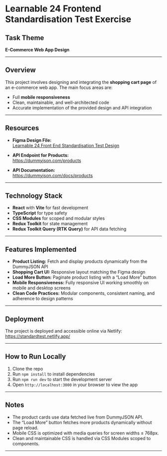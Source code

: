 # Learnable 24 Frontend Standardisation Test Exercise

## Task Theme  
**E-Commerce Web App Design**

---

## Overview  
This project involves designing and integrating the **shopping cart page** of an e-commerce web app. The main focus areas are:

- Full **mobile responsiveness**  
- Clean, maintainable, and well-architected code  
- Accurate implementation of the provided design and API integration

---

## Resources  

- **Figma Design File:**  
  [Learnable 24 Front End Standardisation Test Design](https://www.figma.com/design/HUkzK1qW7yP9rgX95P42dw/Product-card-task?node-id=0-1&t=qRfVR0ZE9ZwCRyGW-0)  

- **API Endpoint for Products:**  
  https://dummyjson.com/products  

- **API Documentation:**  
  https://dummyjson.com/docs/products  

---

## Technology Stack  

- **React** with **Vite** for fast development  
- **TypeScript** for type safety  
- **CSS Modules** for scoped and modular styles  
- **Redux Toolkit** for state management  
- **Redux Toolkit Query (RTK Query)** for API data fetching  

---

## Features Implemented  

- **Product Listing:** Fetch and display products dynamically from the DummyJSON API  
- **Shopping Cart UI:** Responsive layout matching the Figma design  
- **Load More Button:** Paginate product listing with a “Load More” button  
- **Mobile Responsiveness:** Fully responsive UI working smoothly on mobile and desktop screens  
- **Clean Code Practices:** Modular components, consistent naming, and adherence to design patterns  

---

## Deployment  

The project is deployed and accessible online via Netlify: 
https://standardtest.netlify.app/ 


---

## How to Run Locally  

1. Clone the repo  
2. Run `npm install` to install dependencies  
3. Run `npm run dev` to start the development server  
4. Open `http://localhost:3000` in your browser to view the app  

---

## Notes  

- The product cards use data fetched live from DummyJSON API.  
- The “Load More” button fetches more products dynamically without page reload.  
- Mobile CSS is optimized with media queries for screen widths ≤ 768px.  
- Clean and maintainable CSS is handled via CSS Modules scoped to components.  

---

